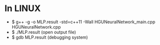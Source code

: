 # In LINUX

* $ g++ -g -o MLP.result -std=c++11 -Wall HGUNeuralNetwork_main.cpp HGUNeuralNetwork.cpp
* $ ./MLP.result (open output file)
* $ gdb MLP.result (debugging system)
